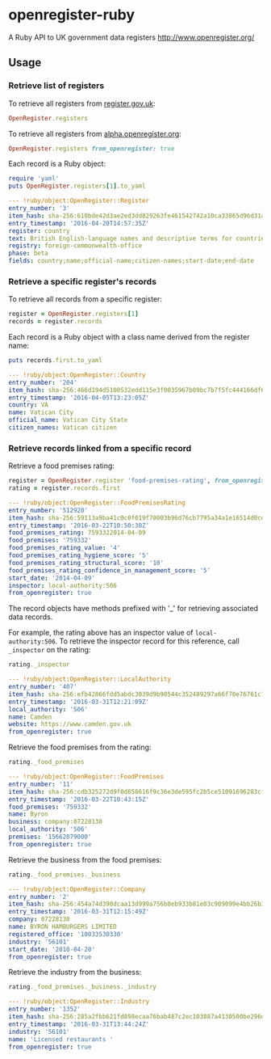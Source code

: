 # openregister-ruby
A Ruby API to UK government data registers http://www.openregister.org/

## Usage

### Retrieve list of registers

To retrieve all registers from [register.gov.uk](https://register.register.gov.uk/records):

```rb
OpenRegister.registers
```

To retrieve all registers from [alpha.openregister.org](http://register.alpha.openregister.org/records):

```rb
OpenRegister.registers from_openregister: true
```

Each record is a Ruby object:

```rb
require 'yaml'
puts OpenRegister.registers[1].to_yaml
```

```yml
--- !ruby/object:OpenRegister::Register
entry_number: '3'
item_hash: sha-256:610bde42d3ae2ed3dd829263fe461542742a10ca33865d96d31ae043b242c300
entry_timestamp: '2016-04-20T14:57:35Z'
register: country
text: British English-language names and descriptive terms for countries
registry: foreign-commonwealth-office
phase: beta
fields: country;name;official-name;citizen-names;start-date;end-date
```

### Retrieve a specific register's records

To retrieve all records from a specific register:

```rb
register = OpenRegister.registers[1]
records = register.records
```

Each record is a Ruby object with a class name derived from the register name:

```rb
puts records.first.to_yaml
```

```yml
--- !ruby/object:OpenRegister::Country
entry_number: '204'
item_hash: sha-256:466d194d5100532edd115e3f0035967b09bc7b7f5fc444166df6f4a5f7cb9127
entry_timestamp: '2016-04-05T13:23:05Z'
country: VA
name: Vatican City
official_name: Vatican City State
citizen_names: Vatican citizen
```

### Retrieve records linked from a specific record

Retrieve a food premises rating:

```rb
register = OpenRegister.register 'food-premises-rating', from_openregister: true
rating = register.records.first
```

```yml
--- !ruby/object:OpenRegister::FoodPremisesRating
entry_number: '512920'
item_hash: sha-256:59113a9ba41c0c0f019f70003b96d76cb7795a34a1e16514d0cd4c9e42079fda
entry_timestamp: '2016-03-22T10:50:30Z'
food_premises_rating: 7593322014-04-09
food_premises: '759332'
food_premises_rating_value: '4'
food_premises_rating_hygiene_score: '5'
food_premises_rating_structural_score: '10'
food_premises_rating_confidence_in_management_score: '5'
start_date: '2014-04-09'
inspector: local-authority:506
from_openregister: true
```

The record objects have methods prefixed with '_'
for retrieving associated data records.

For example, the rating above has an inspector value of
`local-authority:506`. To retrieve the inspector record for
this reference, call `_inspector` on the rating:

```rb
rating._inspector
```

```yml
--- !ruby/object:OpenRegister::LocalAuthority
entry_number: '407'
item_hash: sha-256:efb42866fdd5abdc3039d9b90544c352489297a66f70e76761c79f65bd29ed8f
entry_timestamp: '2016-03-31T12:21:09Z'
local_authority: '506'
name: Camden
website: https://www.camden.gov.uk
from_openregister: true
```

Retrieve the food premises from the rating:

```rb
rating._food_premises
```

```yml
--- !ruby/object:OpenRegister::FoodPremises
entry_number: '11'
item_hash: sha-256:cdb325272d9f0d658616f9c36e3de595fc2b5ce51091696283cf2ca1d3d5741f
entry_timestamp: '2016-03-22T10:43:15Z'
food_premises: '759332'
name: Byron
business: company:07228130
local_authority: '506'
premises: '15662079000'
from_openregister: true
```

Retrieve the business from the food premises:

```rb
rating._food_premises._business
```

```yml
--- !ruby/object:OpenRegister::Company
entry_number: '2'
item_hash: sha-256:454a74d390dcaa13d999a756b0eb933b81e03c909099e4bb26b1faffc26b5a93
entry_timestamp: '2016-03-31T12:15:49Z'
company: 07228130
name: BYRON HAMBURGERS LIMITED
registered_office: '10033530330'
industry: '56101'
start_date: '2010-04-20'
from_openregister: true
```

Retrieve the industry from the business:

```rb
rating._food_premises._business._industry
```

```yml
--- !ruby/object:OpenRegister::Industry
entry_number: '1352'
item_hash: sha-256:285a2fbb621fd898ecaa76bab487c2ec103887a4130500be296d5dca5248e46b
entry_timestamp: '2016-03-31T13:44:24Z'
industry: '56101'
name: 'Licensed restaurants '
from_openregister: true
```
